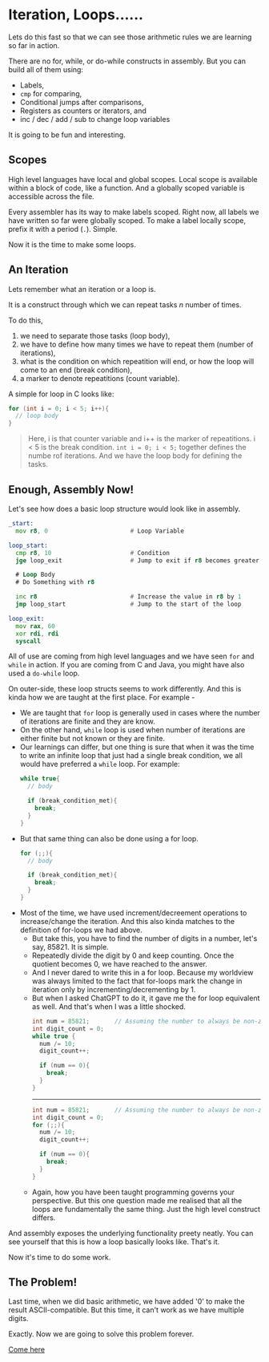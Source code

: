 # Iteration, Loops......

Lets do this fast so that we can see those arithmetic rules we are learning so far in action.

There are no for, while, or do-while constructs in assembly. But you can build all of them using:

  - Labels,
  - `cmp` for comparing,
  - Conditional jumps after comparisons,
  - Registers as counters or iterators, and
  - inc / dec / add / sub to change loop variables

It is going to be fun and interesting.

## Scopes

High level languages have local and global scopes. Local scope is available within a block of code, like a function. And a globally scoped variable is accessible across the file.

Every assembler has its way to make labels scoped. Right now, all labels we have written so far were globally scoped. To make a label locally scope, prefix it with a period (`.`). Simple.

Now it is the time to make some loops.

## An Iteration

Lets remember what an iteration or a loop is.

It is a construct through which we can repeat tasks *n* number of times.

To do this,
  1. we need to separate those tasks (loop body),
  2. we have to define how many times we have to repeat them (number of iterations),
  3. what is the condition on which repeatition will end, or how the loop will come to an end (break condition),
  4. a marker to denote repeatitions (count variable).

A simple for loop in C looks like:

```c
for (int i = 0; i < 5; i++){
  // loop body
}
```

> Here, i is that counter variable and i++ is the marker of repeatitions.
> i < 5 is the break condition.
> `int i = 0; i < 5;` together defines the numbe rof iterations.
> And we have the loop body for defining the tasks.

## Enough, Assembly Now!

Let's see how does a basic loop structure would look like in assembly.

```asm
_start:
  mov r8, 0                       # Loop Variable

loop_start:
  cmp r8, 10                      # Condition
  jge loop_exit                   # Jump to exit if r8 becomes greater than or equal to 10

  # Loop Body
  # Do Something with r8

  inc r8                          # Increase the value in r8 by 1
  jmp loop_start                  # Jump to the start of the loop

loop_exit:
  mov rax, 60
  xor rdi, rdi
  syscall
```

All of use are coming from high level languages and we have seen `for` and `while` in action. If you are coming from C and Java, you might have also used a `do-while` loop.

On outer-side, these loop structs seems to work differently. And this is kinda how we are taught at the first place. For example -
  - We are taught that `for` loop is generally used in cases where the number of iterations are finite and they are know.
  - On the other hand, `while` loop is used when number of iterations are either finite but not known or they are finite.
  - Our learnings can differ, but one thing is sure that when it was the time to write an infinite loop that just had a single break condition, we all would have preferred a `while` loop. For example:
    ```c
    while true{
      // body

      if (break_condition_met){
        break;
      }
    }
    ```
  - But that same thing can also be done using a for loop.
    ```c
    for (;;){
      // body

      if (break_condition_met){
        break;
      }
    }
    ```
  - Most of the time, we have used increment/decreement operations to increase/change the iteration. And this also kinda matches to the definition of for-loops we had above.
    - But take this, you have to find the number of digits in a number, let's say, 85821. It is simple.
    - Repeatedly divide the digit by 0 and keep counting. Once the quotient becomes 0, we have reached to the answer.
    - And I never dared to write this in a for loop. Because my worldview was always limited to the fact that for-loops mark the change in iteration only by incrementing/decrementing by 1.
    - But when I asked ChatGPT to do it, it gave me the for loop equivalent as well. And that's when I was a little shocked.
      ```c
      int num = 85821;       // Assuming the number to always be non-zero
      int digit_count = 0;
      while true {
        num /= 10;
        digit_count++;

        if (num == 0){
          break;
        }
      }
      ```
      ----
      ```c
      int num = 85821;       // Assuming the number to always be non-zero
      int digit_count = 0;
      for (;;){
        num /= 10;
        digit_count++;

        if (num == 0){
          break;
        }
      }
      ```
    - Again, how you have been taught programming governs your perspective. But this one question made me realised that all the loops are fundamentally the same thing. Just the high level construct differs.

And assembly exposes the underlying functionality preety neatly. You can see yourself that this is how a loop basically looks like. That's it.

Now it's time to do some work.

## The Problem!

Last time, when we did basic arithmetic, we have added '0' to make the result ASCII-compatible. But this time, it can't work as we have multiple digits.

Exactly. Now we are going to solve this problem forever.

[Come here](./conversion-routine.md)